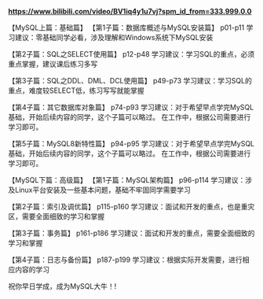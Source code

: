 

**https://www.bilibili.com/video/BV1iq4y1u7vj?spm_id_from=333.999.0.0**

【MySQL上篇：基础篇】
【第1子篇：数据库概述与MySQL安装篇】
p01-p11
学习建议：零基础同学必看，涉及理解和Windows系统下MySQL安装

【第2子篇：SQL之SELECT使用篇】
p12-p48
学习建议：学习SQL的重点，必须重点掌握，建议课后练习多写

【第3子篇：SQL之DDL、DML、DCL使用篇】
p49-p73
学习建议：学习SQL的重点，难度较SELECT低，练习写写就能掌握

【第4子篇：其它数据库对象篇】
p74-p93
学习建议：对于希望早点学完MySQL基础，开始后续内容的同学，这个子篇可以略过。
在工作中，根据公司需要进行学习即可。

【第5子篇：MySQL8新特性篇】
p94-p95
学习建议：对于希望早点学完MySQL基础，开始后续内容的同学，这个子篇可以略过。
在工作中，根据公司需要进行学习即可。

【MySQL下篇：高级篇】
【第1子篇：MySQL架构篇】
p96-p114
学习建议：涉及Linux平台安装及一些基本问题，基础不牢固同学需要学习

【第2子篇：索引及调优篇】
p115-p160
学习建议：面试和开发的重点，也是重灾区，需要全面细致的学习和掌握

【第3子篇：事务篇】
p161-p186
学习建议：面试和开发的重点，需要全面细致的学习和掌握

【第4子篇：日志与备份篇】
p187-p199
学习建议：根据实际开发需要，进行相应内容的学习

祝你早日学成，成为MySQL大牛！!